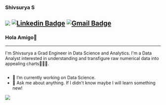 ### Shivsurya S

![](https://komarev.com/ghpvc/?username=shivsurya-s&style=plastic)
[![Linkedin Badge](https://img.shields.io/badge/-Shivsurya-blue?style=flat-square&logo=Linkedin&logoColor=white&link=https://www.linkedin.com/in/shivsuryas/)](https://www.linkedin.com/in/shivsuryas/) 
[![Gmail Badge](https://img.shields.io/badge/-shiva15surya@gmail.com-c14438?style=flat-square&logo=Gmail&logoColor=white&link=mailto:shiva15surya@gmail.com)](mailto:shiva15surya@gmail.com)
---
### Hola Amigo👋
---
I'm Shivsurya a Grad Engineer in Data Science and Analytics. I'm a Data Analyst interested in understanding and transfigure raw numerical data into appealing charts👨🏻‍🎓. 

```

```

- 🔭 I’m currently working on Data Science.
- 💬 Ask me about anything. If I didn't know maybe I will learn something new!

<img src='https://github-readme-stats.vercel.app/api?username=shivsurya-s&&show_icons=true&title_color=ffffff&icon_color=bb2acf&text_color=daf7dc&bg_color=151515'>
